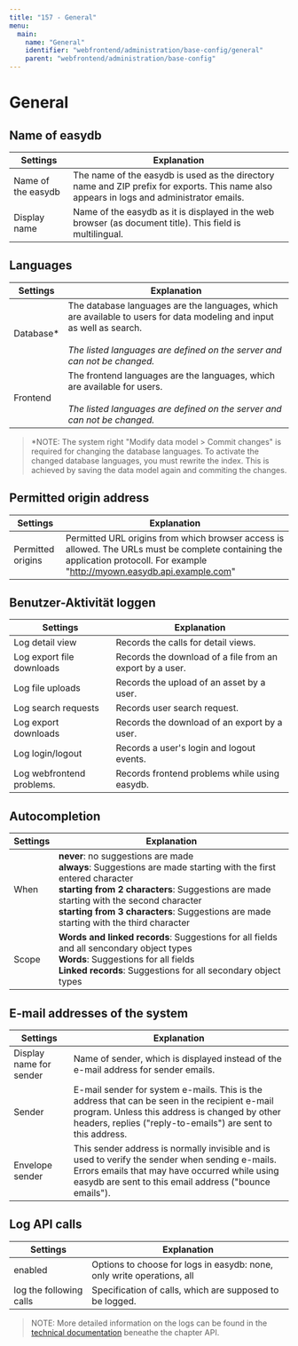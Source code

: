 ```yaml
---
title: "157 - General"
menu:
  main:
    name: "General"
    identifier: "webfrontend/administration/base-config/general"
    parent: "webfrontend/administration/base-config"
---
```

# General

## Name of easydb

| Settings | Explanation |
|------|--------|
|Name of the easydb| The name of the easydb is used as the directory name and ZIP prefix for exports. This name also appears in logs and administrator emails. |
| Display name | Name of the easydb as it is displayed in the web browser (as document title). This field is multilingual.|

## Languages

| Settings | Explanation |
|------|--------|
| Database* | The database languages ​​are the languages, which are ​​available to users for data modeling and input as well as search.<br><br>_The listed languages ​​are defined on the server and can not be changed._|
| Frontend |The frontend languages ​​are the languages, which are ​​available for users. <br><br>_The listed languages ​​are defined on the server and can not be changed._ |


> *NOTE: The system right "Modify data model > Commit changes" is required for changing the database languages. To activate the changed database languages, you must rewrite the index. This is achieved by saving the data model again and commiting the changes.

## Permitted origin address

| Settings | Explanation |
|------|--------|
|Permitted origins| Permitted URL origins from which browser access is allowed. The URLs must be complete containing the application protocoll. For example "http://myown.easydb.api.example.com" |

## Benutzer-Aktivität loggen

| Settings | Explanation |
|------|--------|
|Log detail view|Records the calls for detail views.|
|Log export file downloads|Records the download of a file from an export by a user.|
|Log file uploads|Records the upload of an asset by a user.|
|Log search requests|Records user search request.|
|Log export downloads|Records the download of an export by a user.|
|Log login/logout|Records a user's login and logout events.|
|Log webfrontend problems.|Records frontend problems while using easydb.|

## Autocompletion

| Settings | Explanation |
|------|--------|
|When|**never**: no suggestions are made <br> **always**: Suggestions are made starting with the first entered character <br> **starting from 2 characters**: Suggestions are made starting with the second character <br> **starting from 3 characters**: Suggestions are made starting with the third character|
|Scope|**Words and linked records**: Suggestions for all fields and all sencondary object types <br>**Words**: Suggestions for all fields <br>**Linked records**: Suggestions for all secondary object types|


## E-mail addresses of the system

| Settings | Explanation |
|------|--------|
|Display name for sender|Name of sender, which is displayed instead of the e-mail address for sender emails.|
|Sender|E-mail sender for system e-mails. This is the address that can be seen in the recipient e-mail program. Unless this address is changed by other headers, replies ("reply-to-emails") are sent to this address. |
|Envelope sender|This sender address is normally invisible and is used to verify the sender when sending e-mails. Errors emails that may have occurred while using easydb are sent to this email address ("bounce emails").|

## Log API calls 

| Settings | Explanation |
|------|--------|
| enabled |Options to choose for logs in easydb:  none, only write operations, all  |
| log the following calls | Specification of calls, which are supposed to be logged.|

> NOTE: More detailed information on the logs can be found in the [technical documentation](https://docs.easydb.de/en/technical/api) beneathe the chapter API. 


